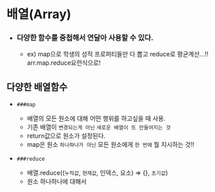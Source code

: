 # 배열(Array)
- ### 다양한 함수를 중첩해서 연달아 사용할 수 있다. 
    - ex) map으로 학생의 성적 프로퍼티들만 다 뽑고 reduce로 평균계산...!! arr.map.reduce요런식으로! 
## 다양한 배열함수

- `###map`
    - 배열의 모든 원소에 대해 어떤 행위를 하고싶을 때 사용.
    - 기존 배열이 `변경되는게 아닌` `새로운 배열이 또 만들어지는 것`
    - return값으로 원소가 설정된다. 
    - map은 원소 `하나하나가 아닌` 모든 원소에게 `한 번에` 뭘 지시하는 것!!

- `###reduce`
    - 배열.reduce((`누적값`, `현재값`, 인덱스, 요소) => {}, `초기값`)
    - 원소 하나하나에 대해서 